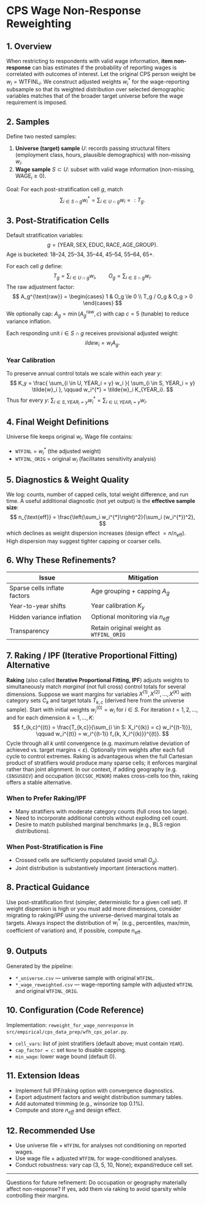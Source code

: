 # CPS Wage Non-Response Reweighting

## 1. Overview
When restricting to respondents with valid wage information, **item non-response** can bias estimates if the probability of reporting wages is correlated with outcomes of interest. Let the original CPS person weight be $w_i = \text{WTFINL}_i$. We construct adjusted weights $w_i^{*}$ for the wage-reporting subsample so that its weighted distribution over selected demographic variables matches that of the broader target universe before the wage requirement is imposed.

## 2. Samples
Define two nested samples:
1. **Universe (target) sample** $U$: records passing structural filters (employment class, hours, plausible demographics) with non-missing $w_i$.
2. **Wage sample** $S \subset U$: subset with valid wage information (non-missing, $\text{WAGE}_i \ge 0$).

Goal: For each post-stratification cell $g$, match
$$
\sum_{i \in S \cap g} w_i^{*} = \sum_{i \in U \cap g} w_i =: T_g.
$$

## 3. Post-Stratification Cells
Default stratification variables:
$$
g = (\text{YEAR}, \text{SEX}, \text{EDUC}, \text{RACE}, \text{AGE\_GROUP}).
$$
Age is bucketed: 18–24, 25–34, 35–44, 45–54, 55–64, 65+.

For each cell $g$ define:
$$
T_g = \sum_{i \in U \cap g} w_i, \qquad O_g = \sum_{i \in S \cap g} w_i.
$$
The raw adjustment factor:
$$
A_g^{\text{raw}} = \begin{cases}
1 & O_g \le 0 \\
T_g / O_g & O_g > 0
\end{cases}
$$
We optionally cap: $A_g = \min(A_g^{\text{raw}}, c)$ with cap $c=5$ (tunable) to reduce variance inflation.

Each responding unit $i \in S \cap g$ receives provisional adjusted weight:
$$
	ilde{w}_i = w_i A_g.
$$

### Year Calibration
To preserve annual control totals we scale within each year $y$:
$$
K_y = \frac{ \sum_{i \in U, YEAR_i = y} w_i }{ \sum_{i \in S, YEAR_i = y} \tilde{w}_i }, \qquad w_i^{*} = \tilde{w}_i K_{YEAR_i}.
$$
Thus for every $y$: $\sum_{i \in S, YEAR_i=y} w_i^{*} = \sum_{i \in U, YEAR_i=y} w_i.$

## 4. Final Weight Definitions
Universe file keeps original $w_i$. Wage file contains:
- `WTFINL` = $w_i^{*}$ (the adjusted weight)
- `WTFINL_ORIG` = original $w_i$ (facilitates sensitivity analysis)

## 5. Diagnostics & Weight Quality
We log: counts, number of capped cells, total weight difference, and run time. A useful additional diagnostic (not yet output) is the **effective sample size**:
$$
n_{\text{eff}} = \frac{\left(\sum_i w_i^{*}\right)^2}{\sum_i (w_i^{*})^2},
$$
which declines as weight dispersion increases (design effect $= n / n_{\text{eff}}$). High dispersion may suggest tighter capping or coarser cells.

## 6. Why These Refinements?
| Issue | Mitigation |
|-------|------------|
| Sparse cells inflate factors | Age grouping + capping $A_g$ |
| Year-to-year shifts | Year calibration $K_y$ |
| Hidden variance inflation | Optional monitoring via $n_{eff}$ |
| Transparency | Retain original weight as `WTFINL_ORIG` |

## 7. Raking / IPF (Iterative Proportional Fitting) Alternative
**Raking** (also called **Iterative Proportional Fitting, IPF**) adjusts weights to simultaneously match *marginal* (not full cross) control totals for several dimensions. Suppose we want margins for variables $X^{(1)}, X^{(2)}, \ldots, X^{(K)}$ with category sets $C_k$ and target totals $T_{k,c}$ (derived here from the universe sample). Start with initial weights $w_i^{(0)} = w_i$ for $i \in S$. For iteration $t=1,2,\dots$, and for each dimension $k=1,\dots,K$:
$$
f_{k,c}^{(t)} = \frac{T_{k,c}}{\sum_{i \in S: X_i^{(k)} = c} w_i^{(t-1)}}, \qquad
w_i^{(t)} = w_i^{(t-1)} f_{k, X_i^{(k)}}^{(t)}.
$$
Cycle through all $k$ until convergence (e.g. maximum relative deviation of achieved vs. target margins < $\varepsilon$). Optionally trim weights after each full cycle to control extremes. Raking is advantageous when the full Cartesian product of stratifiers would produce many sparse cells; it enforces marginal rather than joint alignment. In our context, if adding geography (e.g. `CENSUSDIV`) and occupation (`OCCSOC_MINOR`) makes cross-cells too thin, raking offers a stable alternative.

### When to Prefer Raking/IPF
- Many stratifiers with moderate category counts (full cross too large).
- Need to incorporate additional controls without exploding cell count.
- Desire to match published marginal benchmarks (e.g., BLS region distributions).

### When Post-Stratification is Fine
- Crossed cells are sufficiently populated (avoid small $O_g$).
- Joint distribution is substantively important (interactions matter).

## 8. Practical Guidance
Use post-stratification first (simpler, deterministic for a given cell set). If weight dispersion is high or you must add more dimensions, consider migrating to raking/IPF using the universe-derived marginal totals as targets. Always inspect the distribution of $w_i^{*}$ (e.g., percentiles, max/min, coefficient of variation) and, if possible, compute $n_{\text{eff}}$.

## 9. Outputs
Generated by the pipeline:
- `*_universe.csv` — universe sample with original `WTFINL`.
- `*_wage_reweighted.csv` — wage-reporting sample with adjusted `WTFINL` and original `WTFINL_ORIG`.

## 10. Configuration (Code Reference)
Implementation: `reweight_for_wage_nonresponse` in `src/empirical/cps_data_prep/wfh_cps_polar.py`.
- `cell_vars`: list of joint stratifiers (default above; must contain `YEAR`).
- `cap_factor = c`: set `None` to disable capping.
- `min_wage`: lower wage bound (default 0).

## 11. Extension Ideas
- Implement full IPF/raking option with convergence diagnostics.
- Export adjustment factors and weight distribution summary tables.
- Add automated trimming (e.g., winsorize top 0.1%).
- Compute and store $n_{eff}$ and design effect.

## 12. Recommended Use
- Use universe file + `WTFINL` for analyses not conditioning on reported wages.
- Use wage file + adjusted `WTFINL` for wage-conditioned analyses.
- Conduct robustness: vary cap (3, 5, 10, None); expand/reduce cell set.

---
Questions for future refinement: Do occupation or geography materially affect non-response? If yes, add them via raking to avoid sparsity while controlling their margins.
